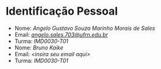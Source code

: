 # Identificação Pessoal

- Nome: *Angelo Gustavo Souza Marinho Morais de Sales*
- Email: *angelo.sales.703@ufrn.edu.br*
- Turma: *IMD0030-T01*
- Nome: *Bruno Kaike*
- Email: *\<insira seu email aqui>*
- Turma: *IMD0030-T01*